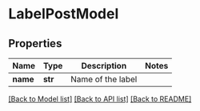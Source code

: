 # LabelPostModel


## Properties
Name | Type | Description | Notes
------------ | ------------- | ------------- | -------------
**name** | **str** | Name of the label | 

[[Back to Model list]](../README.md#documentation-for-models) [[Back to API list]](../README.md#documentation-for-api-endpoints) [[Back to README]](../README.md)



